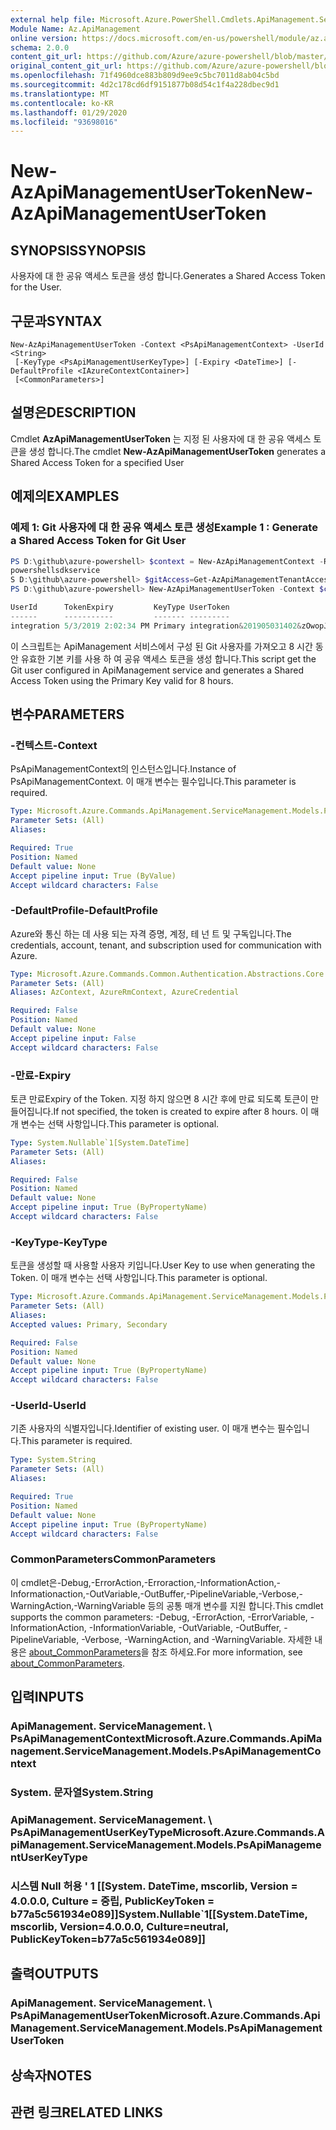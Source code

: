 ```yaml
---
external help file: Microsoft.Azure.PowerShell.Cmdlets.ApiManagement.ServiceManagement.dll-Help.xml
Module Name: Az.ApiManagement
online version: https://docs.microsoft.com/en-us/powershell/module/az.apimanagement/new-azapimanagementusertoken
schema: 2.0.0
content_git_url: https://github.com/Azure/azure-powershell/blob/master/src/ApiManagement/ApiManagement/help/New-AzApiManagementUserToken.md
original_content_git_url: https://github.com/Azure/azure-powershell/blob/master/src/ApiManagement/ApiManagement/help/New-AzApiManagementUserToken.md
ms.openlocfilehash: 71f4960dce883b809d9ee9c5bc7011d8ab04c5bd
ms.sourcegitcommit: 4d2c178cd6df9151877b08d54c1f4a228dbec9d1
ms.translationtype: MT
ms.contentlocale: ko-KR
ms.lasthandoff: 01/29/2020
ms.locfileid: "93698016"
---
```

# <span data-ttu-id="4d89e-101">New-AzApiManagementUserToken</span><span class="sxs-lookup"><span data-stu-id="4d89e-101">New-AzApiManagementUserToken</span></span>

## <span data-ttu-id="4d89e-102">SYNOPSIS</span><span class="sxs-lookup"><span data-stu-id="4d89e-102">SYNOPSIS</span></span>
<span data-ttu-id="4d89e-103">사용자에 대 한 공유 액세스 토큰을 생성 합니다.</span><span class="sxs-lookup"><span data-stu-id="4d89e-103">Generates a Shared Access Token for the User.</span></span>

## <span data-ttu-id="4d89e-104">구문과</span><span class="sxs-lookup"><span data-stu-id="4d89e-104">SYNTAX</span></span>

```
New-AzApiManagementUserToken -Context <PsApiManagementContext> -UserId <String>
 [-KeyType <PsApiManagementUserKeyType>] [-Expiry <DateTime>] [-DefaultProfile <IAzureContextContainer>]
 [<CommonParameters>]
```

## <span data-ttu-id="4d89e-105">설명은</span><span class="sxs-lookup"><span data-stu-id="4d89e-105">DESCRIPTION</span></span>
<span data-ttu-id="4d89e-106">Cmdlet **AzApiManagementUserToken** 는 지정 된 사용자에 대 한 공유 액세스 토큰을 생성 합니다.</span><span class="sxs-lookup"><span data-stu-id="4d89e-106">The cmdlet **New-AzApiManagementUserToken** generates a Shared Access Token for a specified User</span></span>

## <span data-ttu-id="4d89e-107">예제의</span><span class="sxs-lookup"><span data-stu-id="4d89e-107">EXAMPLES</span></span>

### <span data-ttu-id="4d89e-108">예제 1: Git 사용자에 대 한 공유 액세스 토큰 생성</span><span class="sxs-lookup"><span data-stu-id="4d89e-108">Example 1 : Generate a Shared Access Token for Git User</span></span>
```powershell
PS D:\github\azure-powershell> $context = New-AzApiManagementContext -ResourceGroupName powershelltest -ServiceName
powershellsdkservice
S D:\github\azure-powershell> $gitAccess=Get-AzApiManagementTenantAccess -Context $context
PS D:\github\azure-powershell> New-AzApiManagementUserToken -Context $context -UserId $gitAccess.Id

UserId      TokenExpiry         KeyType UserToken
------      -----------         ------- ---------
integration 5/3/2019 2:02:34 PM Primary integration&201905031402&zOwopJChWAA6oaqGHMyf7Ol9wUCPcrtdmBmff8c2lcmZk9Y...
```

<span data-ttu-id="4d89e-109">이 스크립트는 ApiManagement 서비스에서 구성 된 Git 사용자를 가져오고 8 시간 동안 유효한 기본 키를 사용 하 여 공유 액세스 토큰을 생성 합니다.</span><span class="sxs-lookup"><span data-stu-id="4d89e-109">This script get the Git user configured in ApiManagement service and generates a Shared Access Token using the Primary Key valid for 8 hours.</span></span>

## <span data-ttu-id="4d89e-110">변수</span><span class="sxs-lookup"><span data-stu-id="4d89e-110">PARAMETERS</span></span>

### <span data-ttu-id="4d89e-111">-컨텍스트</span><span class="sxs-lookup"><span data-stu-id="4d89e-111">-Context</span></span>
<span data-ttu-id="4d89e-112">PsApiManagementContext의 인스턴스입니다.</span><span class="sxs-lookup"><span data-stu-id="4d89e-112">Instance of PsApiManagementContext.</span></span>
<span data-ttu-id="4d89e-113">이 매개 변수는 필수입니다.</span><span class="sxs-lookup"><span data-stu-id="4d89e-113">This parameter is required.</span></span>

```yaml
Type: Microsoft.Azure.Commands.ApiManagement.ServiceManagement.Models.PsApiManagementContext
Parameter Sets: (All)
Aliases:

Required: True
Position: Named
Default value: None
Accept pipeline input: True (ByValue)
Accept wildcard characters: False
```

### <span data-ttu-id="4d89e-114">-DefaultProfile</span><span class="sxs-lookup"><span data-stu-id="4d89e-114">-DefaultProfile</span></span>
<span data-ttu-id="4d89e-115">Azure와 통신 하는 데 사용 되는 자격 증명, 계정, 테 넌 트 및 구독입니다.</span><span class="sxs-lookup"><span data-stu-id="4d89e-115">The credentials, account, tenant, and subscription used for communication with Azure.</span></span>

```yaml
Type: Microsoft.Azure.Commands.Common.Authentication.Abstractions.Core.IAzureContextContainer
Parameter Sets: (All)
Aliases: AzContext, AzureRmContext, AzureCredential

Required: False
Position: Named
Default value: None
Accept pipeline input: False
Accept wildcard characters: False
```

### <span data-ttu-id="4d89e-116">-만료</span><span class="sxs-lookup"><span data-stu-id="4d89e-116">-Expiry</span></span>
<span data-ttu-id="4d89e-117">토큰 만료</span><span class="sxs-lookup"><span data-stu-id="4d89e-117">Expiry of the Token.</span></span>
<span data-ttu-id="4d89e-118">지정 하지 않으면 8 시간 후에 만료 되도록 토큰이 만들어집니다.</span><span class="sxs-lookup"><span data-stu-id="4d89e-118">If not specified, the token is created to expire after 8 hours.</span></span>
<span data-ttu-id="4d89e-119">이 매개 변수는 선택 사항입니다.</span><span class="sxs-lookup"><span data-stu-id="4d89e-119">This parameter is optional.</span></span>

```yaml
Type: System.Nullable`1[System.DateTime]
Parameter Sets: (All)
Aliases:

Required: False
Position: Named
Default value: None
Accept pipeline input: True (ByPropertyName)
Accept wildcard characters: False
```

### <span data-ttu-id="4d89e-120">-KeyType</span><span class="sxs-lookup"><span data-stu-id="4d89e-120">-KeyType</span></span>
<span data-ttu-id="4d89e-121">토큰을 생성할 때 사용할 사용자 키입니다.</span><span class="sxs-lookup"><span data-stu-id="4d89e-121">User Key to use when generating the Token.</span></span>
<span data-ttu-id="4d89e-122">이 매개 변수는 선택 사항입니다.</span><span class="sxs-lookup"><span data-stu-id="4d89e-122">This parameter is optional.</span></span>

```yaml
Type: Microsoft.Azure.Commands.ApiManagement.ServiceManagement.Models.PsApiManagementUserKeyType
Parameter Sets: (All)
Aliases:
Accepted values: Primary, Secondary

Required: False
Position: Named
Default value: None
Accept pipeline input: True (ByPropertyName)
Accept wildcard characters: False
```

### <span data-ttu-id="4d89e-123">-UserId</span><span class="sxs-lookup"><span data-stu-id="4d89e-123">-UserId</span></span>
<span data-ttu-id="4d89e-124">기존 사용자의 식별자입니다.</span><span class="sxs-lookup"><span data-stu-id="4d89e-124">Identifier of existing user.</span></span>
<span data-ttu-id="4d89e-125">이 매개 변수는 필수입니다.</span><span class="sxs-lookup"><span data-stu-id="4d89e-125">This parameter is required.</span></span>

```yaml
Type: System.String
Parameter Sets: (All)
Aliases:

Required: True
Position: Named
Default value: None
Accept pipeline input: True (ByPropertyName)
Accept wildcard characters: False
```

### <span data-ttu-id="4d89e-126">CommonParameters</span><span class="sxs-lookup"><span data-stu-id="4d89e-126">CommonParameters</span></span>
<span data-ttu-id="4d89e-127">이 cmdlet은-Debug,-ErrorAction,-Erroraction,-InformationAction,-Informationaction,-OutVariable,-OutBuffer,-PipelineVariable,-Verbose,-WarningAction,-WarningVariable 등의 공통 매개 변수를 지원 합니다.</span><span class="sxs-lookup"><span data-stu-id="4d89e-127">This cmdlet supports the common parameters: -Debug, -ErrorAction, -ErrorVariable, -InformationAction, -InformationVariable, -OutVariable, -OutBuffer, -PipelineVariable, -Verbose, -WarningAction, and -WarningVariable.</span></span> <span data-ttu-id="4d89e-128">자세한 내용은 [about_CommonParameters](https://go.microsoft.com/fwlink/?LinkID=113216)을 참조 하세요.</span><span class="sxs-lookup"><span data-stu-id="4d89e-128">For more information, see [about_CommonParameters](https://go.microsoft.com/fwlink/?LinkID=113216).</span></span>

## <span data-ttu-id="4d89e-129">입력</span><span class="sxs-lookup"><span data-stu-id="4d89e-129">INPUTS</span></span>

### <span data-ttu-id="4d89e-130">ApiManagement. ServiceManagement. \ PsApiManagementContext</span><span class="sxs-lookup"><span data-stu-id="4d89e-130">Microsoft.Azure.Commands.ApiManagement.ServiceManagement.Models.PsApiManagementContext</span></span>

### <span data-ttu-id="4d89e-131">System. 문자열</span><span class="sxs-lookup"><span data-stu-id="4d89e-131">System.String</span></span>

### <span data-ttu-id="4d89e-132">ApiManagement. ServiceManagement. \ PsApiManagementUserKeyType</span><span class="sxs-lookup"><span data-stu-id="4d89e-132">Microsoft.Azure.Commands.ApiManagement.ServiceManagement.Models.PsApiManagementUserKeyType</span></span>

### <span data-ttu-id="4d89e-133">시스템 Null 허용 ' 1 [[System. DateTime, mscorlib, Version = 4.0.0.0, Culture = 중립, PublicKeyToken = b77a5c561934e089]]</span><span class="sxs-lookup"><span data-stu-id="4d89e-133">System.Nullable\`1[[System.DateTime, mscorlib, Version=4.0.0.0, Culture=neutral, PublicKeyToken=b77a5c561934e089]]</span></span>

## <span data-ttu-id="4d89e-134">출력</span><span class="sxs-lookup"><span data-stu-id="4d89e-134">OUTPUTS</span></span>

### <span data-ttu-id="4d89e-135">ApiManagement. ServiceManagement. \ PsApiManagementUserToken</span><span class="sxs-lookup"><span data-stu-id="4d89e-135">Microsoft.Azure.Commands.ApiManagement.ServiceManagement.Models.PsApiManagementUserToken</span></span>

## <span data-ttu-id="4d89e-136">상속자</span><span class="sxs-lookup"><span data-stu-id="4d89e-136">NOTES</span></span>

## <span data-ttu-id="4d89e-137">관련 링크</span><span class="sxs-lookup"><span data-stu-id="4d89e-137">RELATED LINKS</span></span>
